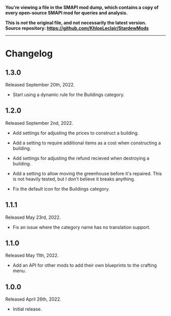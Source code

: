 **You're viewing a file in the SMAPI mod dump, which contains a copy of every open-source SMAPI mod
for queries and analysis.**

**This is _not_ the original file, and not necessarily the latest version.**  
**Source repository: https://github.com/KhloeLeclair/StardewMods**

----

# Changelog

## 1.3.0
Released September 20th, 2022.

* Start using a dynamic rule for the Buildings category.


## 1.2.0
Released September 2nd, 2022.

* Add settings for adjusting the prices to construct a building.
* Add a setting to require additional items as a cost when constructing a building.
* Add settings for adjusting the refund recieved when destroying a building.
* Add a setting to allow moving the greenhouse before it's repaired. This is not
  heavily tested, but I don't believe it breaks anything.

* Fix the default icon for the Buildings category.


## 1.1.1
Released May 23rd, 2022.

* Fix an issue where the category name has no translation support.


## 1.1.0
Released May 11th, 2022.

* Add an API for other mods to add their own blueprints to the crafting menu.


## 1.0.0
Released April 26th, 2022.

* Initial release.
